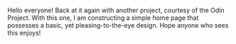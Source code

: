 Hello everyone! Back at it again with another project, courtesy of the Odin Project. With this one, I am constructing a simple home page that possesses a basic, yet pleasing-to-the-eye design. Hope anyone who sees this enjoys!